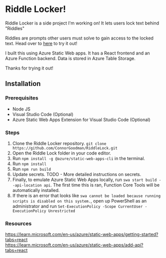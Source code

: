 # Riddle Locker!

Riddle Locker is a side project I'm working on! It lets users lock text behind "Riddles"

Riddles are prompts other users must solve to gain access to the locked text. Head over to [here](https://www.riddlelocker.com) to try it out!

I built this using Azure Static Web apps. It has a React frontend and an Azure Function backend. Data is stored in Azure Table Storage.

Thanks for trying it out!

## Installation

### Prerequisites
* Node JS
* Visual Studio Code (Optional)
* Azure Static Web Apps Extension for Visual Studio Code (Optional)

### Steps
1. Clone the Riddle Locker repository. `git clone https://github.com/ConnorGoodman/RiddleLock.git`
2. Open the Riddle Lock folder in your code editor.
3. Run `npm install -g @azure/static-web-apps-cli` in the terminal.
4. Run `npm install`
5. Run `npm run build`
6. Update secrets. TODO - More detailed instructions on secrets.
7. Finally, to emulate Azure Static Web Apps locally, run `swa start build --api-location api`. The first time this is ran, Function Core Tools will be automatically installed.
8. If there is an error that looks like `swa cannot be loaded because running 
scripts is disabled on this system.`, open up PowerShell as an administrator and run `Set-ExecutionPolicy -Scope CurrentUser -ExecutionPolicy Unrestricted`

### Resources
https://learn.microsoft.com/en-us/azure/static-web-apps/getting-started?tabs=react \
https://learn.microsoft.com/en-us/azure/static-web-apps/add-api?tabs=react
